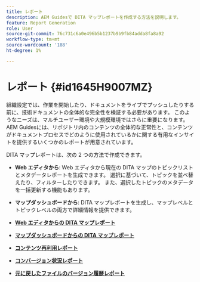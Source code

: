 ```yaml
---
title: レポート
description: AEM Guidesで DITA マップレポートを作成する方法を説明します。
feature: Report Generation
role: User
source-git-commit: 76c731c6a0e496b5b1237b9b9fb84adda8fa8a92
workflow-type: tm+mt
source-wordcount: '188'
ht-degree: 1%

---
```


# レポート {#id1645H9007MZ}

組織設定では、作業を開始したり、ドキュメントをライブでプッシュしたりする前に、技術ドキュメントの全体的な完全性を検証する必要があります。 このようなニーズは、マルチユーザー環境や大規模環境ではさらに重要になります。 AEM Guidesには、リポジトリ内のコンテンツの全体的な正常性と、コンテンツがドキュメントプロセスでどのように使用されているかに関する有用なインサイトを提供するいくつかのレポートが用意されています。

DITA マップレポートは、次の 2 つの方法で作成できます。

- **Web エディタから**: Web エディタから現在の DITA マップのトピックリストとメタデータレポートを生成できます。 選択に基づいて、トピックを並べ替えたり、フィルターしたりできます。 また、選択したトピックのメタデータを一括更新する機能もあります。
- **マップダッシュボードから**: DITA マップレポートを生成し、マップレベルとトピックレベルの両方で詳細情報を提供できます。

- **[Web エディタからの DITA マップレポート](reports-web-editor.md)**

- **[マップダッシュボードからの DITA マップレポート](reports-ditamap.md)**

- **[コンテンツ再利用レポート](reports-content-reuse.md)**

- **[コンバージョン状況レポート](reports-convertion-status.md)**

- **[元に戻したファイルのバージョン履歴レポート](reports-reverted-file-version-history.md)**
